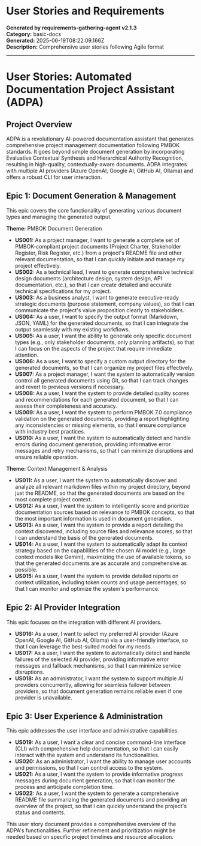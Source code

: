 # User Stories and Requirements

**Generated by requirements-gathering-agent v2.1.3**  
**Category:** basic-docs  
**Generated:** 2025-06-19T08:22:09.166Z  
**Description:** Comprehensive user stories following Agile format

---

# User Stories: Automated Documentation Project Assistant (ADPA)

## Project Overview

ADPA is a revolutionary AI-powered documentation assistant that generates comprehensive project management documentation following PMBOK standards.  It goes beyond simple document generation by incorporating Evaluative Contextual Synthesis and Hierarchical Authority Recognition, resulting in high-quality, contextually-aware documents.  ADPA integrates with multiple AI providers (Azure OpenAI, Google AI, GitHub AI, Ollama) and offers a robust CLI for user interaction.


## Epic 1:  Document Generation & Management

This epic covers the core functionality of generating various document types and managing the generated output.

**Theme:** PMBOK Document Generation

* **US001:** As a project manager, I want to generate a complete set of PMBOK-compliant project documents (Project Charter, Stakeholder Register, Risk Register, etc.) from a project's README file and other relevant documentation, so that I can quickly initiate and manage my project effectively.
* **US002:** As a technical lead, I want to generate comprehensive technical design documents (architecture design, system design, API documentation, etc.), so that I can create detailed and accurate technical specifications for my project.
* **US003:** As a business analyst, I want to generate executive-ready strategic documents (purpose statement, company values), so that I can communicate the project's value proposition clearly to stakeholders.
* **US004:** As a user, I want to specify the output format (Markdown, JSON, YAML) for the generated documents, so that I can integrate the output seamlessly with my existing workflows.
* **US005:** As a user, I want the ability to generate only specific document types (e.g., only stakeholder documents, only planning artifacts), so that I can focus on the aspects of the project that require immediate attention.
* **US006:** As a user, I want to specify a custom output directory for the generated documents, so that I can organize my project files effectively.
* **US007:** As a project manager, I want the system to automatically version control all generated documents using Git, so that I can track changes and revert to previous versions if necessary.
* **US008:** As a user, I want the system to provide detailed quality scores and recommendations for each generated document, so that I can assess their completeness and accuracy.
* **US009:** As a user, I want the system to perform PMBOK 7.0 compliance validation on the generated documents, providing a report highlighting any inconsistencies or missing elements, so that I ensure compliance with industry best practices.
* **US010:** As a user, I want the system to automatically detect and handle errors during document generation, providing informative error messages and retry mechanisms, so that I can minimize disruptions and ensure reliable operation.


**Theme:** Context Management & Analysis

* **US011:** As a user, I want the system to automatically discover and analyze all relevant markdown files within my project directory, beyond just the README, so that the generated documents are based on the most complete project context.
* **US012:** As a user, I want the system to intelligently score and prioritize documentation sources based on relevance to PMBOK concepts, so that the most important information is used in document generation.
* **US013:** As a user, I want the system to provide a report detailing the context discovered, including source files and relevance scores, so that I can understand the basis of the generated documents.
* **US014:** As a user, I want the system to automatically adapt its context strategy based on the capabilities of the chosen AI model (e.g., large context models like Gemini), maximizing the use of available tokens, so that the generated documents are as accurate and comprehensive as possible.
* **US015:** As a user, I want the system to provide detailed reports on context utilization, including token counts and usage percentages, so that I can monitor and optimize the system's performance.


## Epic 2: AI Provider Integration

This epic focuses on the integration with different AI providers.

* **US016:** As a user, I want to select my preferred AI provider (Azure OpenAI, Google AI, GitHub AI, Ollama) via a user-friendly interface, so that I can leverage the best-suited model for my needs.
* **US017:** As a user, I want the system to automatically detect and handle failures of the selected AI provider, providing informative error messages and fallback mechanisms, so that I can minimize service disruptions.
* **US018:** As an administrator, I want the system to support multiple AI providers concurrently, allowing for seamless failover between providers, so that document generation remains reliable even if one provider is unavailable.


## Epic 3:  User Experience & Administration

This epic addresses the user interface and administrative capabilities.

* **US019:** As a user, I want a clear and concise command-line interface (CLI) with comprehensive help documentation, so that I can easily interact with the system and understand its functionalities.
* **US020:** As an administrator, I want the ability to manage user accounts and permissions, so that I can control access to the system.
* **US021:** As a user, I want the system to provide informative progress messages during document generation, so that I can monitor the process and anticipate completion time.
* **US022:** As a user, I want the system to generate a comprehensive README file summarizing the generated documents and providing an overview of the project, so that I can quickly understand the project's status and contents.


This user story document provides a comprehensive overview of the ADPA's functionalities.  Further refinement and prioritization might be needed based on specific project timelines and resource allocation.

